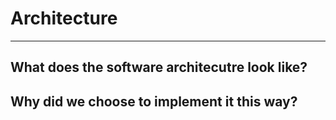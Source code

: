 # Architecture
***

## What does the software architecutre look like?

## Why did we choose to implement it this way?